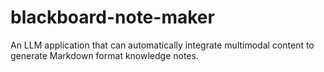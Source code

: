 # blackboard-note-maker
An LLM application that can automatically integrate multimodal content to generate Markdown format knowledge notes.

